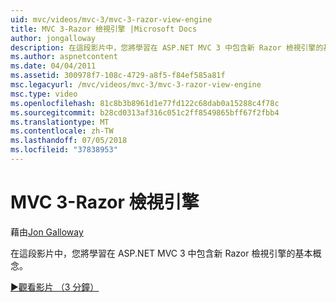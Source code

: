 ```yaml
---
uid: mvc/videos/mvc-3/mvc-3-razor-view-engine
title: MVC 3-Razor 檢視引擎 |Microsoft Docs
author: jongalloway
description: 在這段影片中，您將學習在 ASP.NET MVC 3 中包含新 Razor 檢視引擎的基本概念。
ms.author: aspnetcontent
ms.date: 04/04/2011
ms.assetid: 300978f7-108c-4729-a8f5-f84ef585a81f
msc.legacyurl: /mvc/videos/mvc-3/mvc-3-razor-view-engine
msc.type: video
ms.openlocfilehash: 81c8b3b8961d1e77fd122c68dab0a15288c4f78c
ms.sourcegitcommit: b28cd0313af316c051c2ff8549865bff67f2fbb4
ms.translationtype: MT
ms.contentlocale: zh-TW
ms.lasthandoff: 07/05/2018
ms.locfileid: "37838953"
---
```

<a name="mvc-3---razor-view-engine"></a>MVC 3-Razor 檢視引擎
====================
藉由[Jon Galloway](https://github.com/jongalloway)

在這段影片中，您將學習在 ASP.NET MVC 3 中包含新 Razor 檢視引擎的基本概念。

[&#9654;觀看影片 （3 分鐘）](https://channel9.msdn.com/Blogs/ASP-NET-Site-Videos/mvc-3-razor-view-engine)
